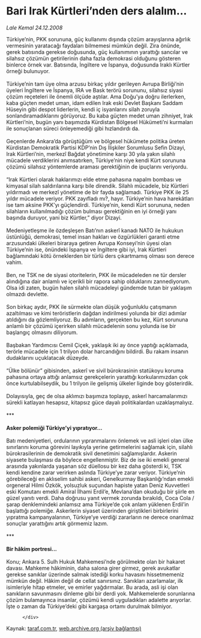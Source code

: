 # Bari Irak Kürtleri’nden ders alalım...

*Lale Kemal 24.12.2008*

<div class="yazi">Türkiye’nin, PKK sorununa, güç kullanımı dışında çözüm arayışlarına ağırlık vermesinin yaratacağı faydaları bilmemesi mümkün değil. Zira önünde, gerek batısında gerekse doğusunda, güç kullanımının yarattığı sancılar ve silahsız çözümün getirilerinin daha fazla demokrasi olduğunu gösteren binlerce örnek var. Batısında, İngiltere ve İspanya, doğusunda Iraklı Kürtler örneği bulunuyor. <br/><br/>Türkiye’nin tam üye olma arzusu birkaç yıldır gerileyen Avrupa Birliği’nin üyeleri İngiltere ve İspanya, IRA ve Bask terörü sorununu, silahsız siyasi çözüm reçeteleri ile önemli ölçüde aştılar. Ama Doğu’ya doğru ilerlerken, kaba güçten medet uman, idam edilen Irak eski Devlet Başkanı Saddam Hüseyin gibi despot liderlerin, kendi iç isyanlarını silah zoruyla sonlandıramadıklarını görüyoruz. Bu kaba güçten medet uman zihniyet, Irak Kürtleri’nin, bugün yanı başımızda Kürdistan Bölgesel Hükümeti’ni kurmaları ile sonuçlanan süreci önleyemediği gibi hızlandırdı da. <br/><br/>Geçenlerde Ankara’da görüştüğüm ve bölgesel hükümete politika üreten Kürdistan Demokratik Partisi KDP’nin Dış İlişkiler Sorumlusu Sefin Dizayi, Irak Kürtleri’nin, merkezî Bağdat yönetimine karşı 30 yıla yakın silahlı mücadele verdiklerini anımsatırken, Türkiye’nin niye kendi Kürt sorununa çözümü silahsız yöntemlerde araması gerektiğinin de ipuçlarını veriyordu. <br/><br/>“Irak Kürtleri olarak haklarımızı elde etme pahasına napalm bombası ve kimyasal silah saldırılarına karşı bile direndik. Silahlı mücadele, biz Kürtleri yıldırmadı ve merkezî yönetime de bir fayda sağlamadı. Türkiye PKK ile 25 yıldır mücadele veriyor. PKK zayıfladı mı?, hayır. Türkiye’nin hava harekâtları ise tam aksine PKK’yı güçlendirdi. Türkiye’nin, kendi Kürt sorununa, neden silahların kullanılmadığı çözüm bulması gerektiğinin en iyi örneği yanı başında duruyor, yani biz Kürtler,” diyor Dizayi. <br/><br/>Medeniyetleşme ile özdeşleşen Batı’nın askerî kanadı NATO ile hukukun üstünlüğü, demokrasi, temel insan hakları ve özgürlükleri garanti etme arzusundaki ülkeleri biraraya getiren Avrupa Konseyi’nin üyesi olan Türkiye’nin ise, önündeki İspanya ve İngiltere gibi iyi, Irak Kürtleri bağlamındaki kötü örneklerden bir türlü ders çıkartmamış olması son derece vahim. <br/><br/>Ben, ne TSK ne de siyasi otoritelerin, PKK ile mücadeleden ne tür dersler alındığına dair anlamlı ve içerikli bir rapora sahip olduklarını zannediyorum. Olsa idi zaten, bugün halen silahlı mücadeleyi gündemde tutan bir yaklaşım olmazdı devlette. <br/><br/>Son birkaç aydır, PKK ile sürmekte olan düşük yoğunluklu çatışmanın azaltılması ve kimi teröristlerin dağdan indirilmesi yolunda bir dizi adımlar atıldığını da gözlemliyoruz. Bu adımların, gerçekten bu kez, Kürt sorununa anlamlı bir çözümü içerirken silahlı mücadelenin sonu yolunda ise bir başlangıç olmasını diliyorum. <br/><br/>Başbakan Yardımcısı Cemil Çiçek, yaklaşık iki ay önce yaptığı açıklamada, terörle mücadele için 1 trilyon dolar harcandığını bildirdi. Bu rakam insanın dudaklarını uçuklatacak düzeyde. <br/><br/>“Ülke bölünür” gibisinden, askerî ve sivil bürokrasinin statükoyu koruma pahasına ortaya attığı anlamsız gerekçelerin yarattığı korkularımızdan çok önce kurtulabilseydik, bu 1 trilyon ile gelişmiş ülkeler liginde boy gösterirdik. <br/><br/>Dolayısıyla, geç de olsa aklımızı başımıza toplayıp, askerî harcamalarımızı sürekli katlayan hesapsız, kitapsız güce dayalı politikalardan uzaklaşmalıyız. <br/><br/>*** <br/><br/><strong>Asker polemiği Türkiye’yi yıpratıyor... <br/></strong><br/>Batı medeniyetleri, ordularının yıpranmalarını önlemek ve asli işleri olan ülke sınırlarını koruma görevini layıkıyla yerine getirmelerini sağlamak için, silahlı bürokrasilerinin de demokratik sivil denetimini sağlamışlardır. Askerin siyasete bulaşması da böylece engellenmiştir. Biz de ise iki emekli general arasında yakınlarda yaşanan söz düellosu bir kez daha gösterdi ki, TSK kendi kendine zarar verirken aslında Türkiye’ye zarar veriyor. Türkiye’nin görebileceği en aklıselim sahibi askeri, Genelkurmay Başkanlığı’ndan emekli orgeneral Hilmi Özkök, yolsuzluk suçundan hapiste yatan Deniz Kuvvetleri eski Komutanı emekli Amiral İlhami Erdil’e, Mevlana’dan okuduğu bir şiirle en güzel yanıtı verdi. Daha doğrusu yanıt vermek zorunda bırakıldı, Coca Cola / şarap denklemindeki anlamsız ama Türkiye’de çok anlam yüklenen Erdil’in başlattığı polemiğe. Askerlerin siyaset üzerinden giriştikleri birbirlerini yıpratma kampanyalarının, Türkiye’ye verdiği zararların ne derece onarılmaz sonuçlar yarattığını artık görmemiz lazım. <br/><br/>*** <br/><br/><strong>Bir hâkim portresi...</strong> <br/><br/>Konu; Ankara 5. Sulh Hukuk Mahkemesi’nde görülmekte olan bir hakaret davası. Mahkeme hâkiminin, daha salona girer girmez, gerek avukatlar gerekse sanıklar üzerinde salmak istediği korku havasını hissetmemeniz mümkün değil. Hâkim değil de cellat sanırsınız. Sanıkları azarlamalar, ilk isimleriyle hitap etmeler, ve emirler yağdırmalar. Bu arada, asli işi olan sanıkların savunmasını dinleme gibi bir derdi yok. Mahkemelerde sorunlarına çözüm bulamayınca insanlar, çözümü kendi uyguladıkları adalette arıyorlar. İşte o zaman da Türkiye’deki gibi kargaşa ortamı durulmak bilmiyor.
                                    
          
          
          
          </div>

Kaynak: [taraf.com.tr](http://www.taraf.com.tr/lale-kemal/makale-bari-irak-kurtlerinden-ders-alalim.htm), [web.archive.org (arşiv bağlantısı)](http://web.archive.org/web/20130815103953/http://www.taraf.com.tr/lale-kemal/makale-bari-irak-kurtlerinden-ders-alalim.htm)
